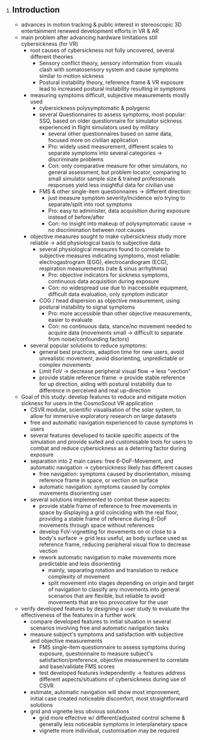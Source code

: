 1. ## Introduction ##

    - advances in motion tracking & public interest in stereoscopic 3D entertainment renewed development efforts in 
      VR & AR
    - main problem after advancing hardware limitations still cybersickness (for VR)
        - root causes of cybersickness not fully uncovered, several different theories
            - Sensory conflict theory, sensory information from visuals clash with somatosensory system and cause 
              symptoms similar to motion sickness
            - Postural instability theory, reference frame & VR exposure lead to increased postural instability 
              resulting in symptoms
        - measuring symptoms difficult, subjective measurements mostly used
            - cybersickness polysymptomatic & polygenic
            - several Questionnaires to assess symptoms, most popular: SSQ, based on older questionnaire for 
              simulator sickness experienced in flight simulators used by military
                - several other questionnaires based on same data, focused more on civilian application
                - Pro: widely used measurement, different scales to separate symptoms into several categories -> 
                  discriminate problems
                - Con: only comparative measure for other simulators, no general assessment, but problem locator, 
                  comparing to small simulator sample size & trained professionals responses yield less insightful 
                  data for civilian use
            - FMS & other single-item questionnaires -> different direction:
                - just measure symptom severity/incidence w/o trying to separate/spilt into root symptoms
                - Pro: easy to administer, data acquisition during exposure instead of before/after
                - Con: no insight into makeup of polysymptomatic cause -> no discrimination between root causes
        - objective measures sought to make cybersickness study more reliable -> add physiological basis to 
          subjective data
            - several physiological measures found to correlate to subjective measures indicating symptoms, most 
              reliable: electrogastrogram (EGG), electrocardiogram (ECG), respiration measurements (rate & sinus 
              arrhythmia)
                - Pro: objective indicators for sickness symptoms, continuous data acquisition during exposure
                - Con: no widespread use due to inaccessible equipment, difficult data evaluation, only symptom indicator
            - COG / head dispersion as objective measurement, using postural instability to signal symptoms
                - Pro: more accessible than other objective measurements, easier to evaluate
                - Con: no continuous data, stance/no movement needed to acquire data (movements small -> difficult 
                  to separate from noise/confounding factors)
        - several popular solutions to reduce symptoms:
            - general best practices, adaption time for new users, avoid unrealistic movement, avoid disorienting, 
              unpredictable or complex movements
            - Limit FoV -> decrease peripheral visual flow -> less "vection"
            - provide stable reference frame -> provide stable reference for up direction, aiding with postural 
              instability due to difference in perceived and real up-direction
    - Goal of this study: develop features to reduce and mitigate motion sickness for users in the CosmoScout VR 
      application
        - CSVR modular, scientific visualisation of the solar system, to allow for immersive exploratory research on 
          large datasets
        - free and automatic navigation experienced to cause symptoms in users
        - several features developed to tackle specific aspects of the simulation and provide suited and 
          customisable tools for users to combat and reduce cybersickness as a deterring factor during exposure
        - separation into 2 main cases: free 6-DoF-Movement, and automatic navigation -> cybersickness likely has 
          different causes
            - free navigation: symptoms caused by disorientation, missing reference frame in space, or vection on 
              surface
            - automatic navigation: symptoms caused by complex movements disorienting user
        - several solutions implemented to combat these aspects:
            - provide stable frame of reference to free movements in space by displaying a grid coinciding with the 
              real floor, providing a stable frame of reference during 6-DoF movements through space without references
            - develop FoV-vignetting for movements on or close to a body's surface -> grid less useful, as body 
              surface used as reference frame, reducing peripheral visual flow to decrease vection
            - rework automatic navigation to make movements more predictable and less disorienting
                - mainly, separating rotation and translation to reduce complexity of movement
                - split movement into stages depending on origin and target of navigation to classify any movements 
                  into general scenarios that are flexible, but reliable to avoid movements that are too provocative 
                  for the user
    - verify developed features by designing a user study to evaluate the effectiveness of the features in a further 
      work
        - compare developed features to initial situation in several scenarios involving free and automatic 
          navigation tasks
        - measure subject's symptoms and satisfaction with subjective and objective measurements
            - FMS single-item questionnaire to assess symptoms during exposure, questionnaire to measure subject's 
              satisfaction/preference, objective measurement to correlate and base/validate FMS scores
            - test developed features independently -> features address different aspects/situations of 
              cybersickness during use of CSVR
        - estimate, automatic navigation will show most improvement, initial case created noticeable discomfort, 
          most straightforward solutions
        - grid and vignette less obvious solutions
            - grid more effective w/ different/adjusted control scheme & generally less noticeable symptoms in 
              interplanetary space
            - vignette more individual, customisation may be required
